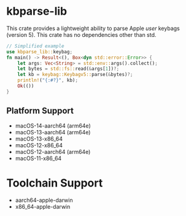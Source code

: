 # kbparse-lib

This crate provides a lightweight ability to parse Apple _user_ keybags (version 5). This crate has no dependencies other than std.


```rust
// Simplified example
use kbparse_lib::keybag;
fn main() -> Result<(), Box<dyn std::error::Error>> {
    let args: Vec<String> = std::env::args().collect();
    let bytes = std::fs::read(&args[1])?;
    let kb = keybag::Keybagv5::parse(&bytes)?;
    println!("{:#?}", kb);
    Ok(())
}
```
## Platform Support
- macOS-14-aarch64 (arm64e)
- macOS-13-aarch64 (arm64e)
- macOS-13-x86_64
- macOS-12-x86_64
- macOS-12-aarch64 (arm64e)
- macOS-11-x86_64

# Toolchain Support
- aarch64-apple-darwin
- x86_64-apple-darwin
